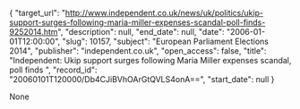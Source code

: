 {
  "target_url": "http://www.independent.co.uk/news/uk/politics/ukip-support-surges-following-maria-miller-expenses-scandal-poll-finds-9252014.htm", 
  "description": null, 
  "end_date": null, 
  "date": "2006-01-01T12:00:00", 
  "slug": 10157, 
  "subject": "European Parliament Elections 2014", 
  "publisher": "independent.co.uk", 
  "open_access": false, 
  "title": "Independent:  Ukip support surges following Maria Miller expenses scandal, poll finds ", 
  "record_id": "20060101T120000/Db4CJiBVhOArGtQVLS4onA==", 
  "start_date": null
}

None